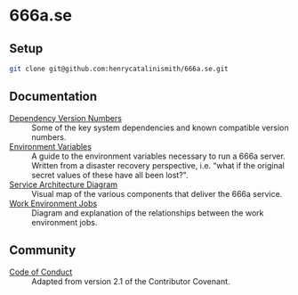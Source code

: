 # 666a.se

## Setup

```bash
git clone git@github.com:henrycatalinismith/666a.se.git
```

## Documentation

<dl>

  <dt>
    <a href="https://github.com/henrycatalinismith/666a.se/blob/main/docs/dependency-version-numbers.md">
      Dependency Version Numbers
    </a>
  </dt>
  <dd>
    Some of the key system dependencies and known compatible version numbers.
  </dd>
  
  <dt>
    <a href="https://github.com/henrycatalinismith/666a.se/blob/main/docs/environment-variables.md">
      Environment Variables
    </a>
  </dt>
  <dd>
    A guide to the environment variables necessary to run a 666a server. Written from a disaster recovery perspective, i.e. “what if the original secret values of these have all been lost?".
  </dd>

  <dt>
    <a href="https://github.com/henrycatalinismith/666a.se/blob/main/docs/service-architecture-diagram.md">
      Service Architecture Diagram
    </a>
  </dt>
  <dd>
    Visual map of the various components that deliver the 666a service.
  </dd>

  <dt>
    <a href="https://github.com/henrycatalinismith/666a.se/blob/main/docs/work-environment-jobs.md">
      Work Environment Jobs
    </a>
  </dt>
  <dd>
    Diagram and explanation of the relationships between the work environment jobs.
  </dd>

</dl>


## Community

<dl>

  <dt>
    <a href="https://github.com/henrycatalinismith/666a.se/blob/main/code-of-conduct.md">
      Code of Conduct
    </a>
  </dt>
  <dd>
    Adapted from version 2.1 of the Contributor Covenant.
  </dd>

</dl>
